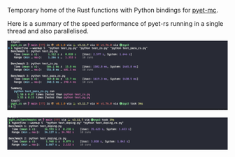 Temporary home of the Rust functions with Python bindings for [pyet-mc](https://github.com/JaminMartin/pyet-mc).

Here is a summary of the speed performance of pyet-rs running in a single thread and also parallelised.

<p align="center">
  <img  alt="benchmarks" src="./bench.png">
</p>


<p align="center">
  <img  alt="benchmarks" src="./bench2.png">
</p>